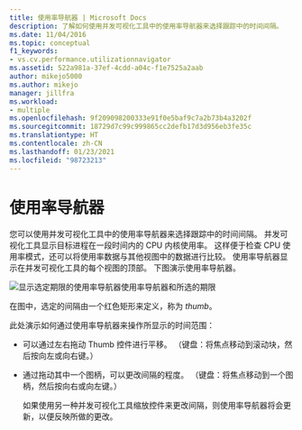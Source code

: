 ```yaml
---
title: 使用率导航器 | Microsoft Docs
description: 了解如何使用并发可视化工具中的使用率导航器来选择跟踪中的时间间隔。
ms.date: 11/04/2016
ms.topic: conceptual
f1_keywords:
- vs.cv.performance.utilizationnavigator
ms.assetid: 522a981a-37ef-4cdd-a04c-f1e7525a2aab
author: mikejo5000
ms.author: mikejo
manager: jillfra
ms.workload:
- multiple
ms.openlocfilehash: 9f209098200333e91f0e5baf9c7a2b73b4a3202f
ms.sourcegitcommit: 18729d7c99c999865cc2defb17d3d956eb3fe35c
ms.translationtype: HT
ms.contentlocale: zh-CN
ms.lasthandoff: 01/23/2021
ms.locfileid: "98723213"
---
```

# <a name="utilization-navigator"></a>使用率导航器
您可以使用并发可视化工具中的使用率导航器来选择跟踪中的时间间隔。 并发可视化工具显示目标进程在一段时间内的 CPU 内核使用率。 这样便于检查 CPU 使用率模式，还可以将使用率数据与其他视图中的数据进行比较。 使用率导航器显示在并发可视化工具的每个视图的顶部。 下图演示使用率导航器。

 ![显示选定期限的使用率导航器](../profiling/media/cvutilizationnavigator.png "CVUtilizationNavigator")使用率导航器和所选的期限

 在图中，选定的间隔由一个红色矩形来定义，称为 *thumb*。

 此处演示如何通过使用率导航器来操作所显示的时间范围：

- 可以通过左右拖动 Thumb 控件进行平移。 （键盘：将焦点移动到滚动块，然后按向左或向右键。）

- 通过拖动其中一个图柄，可以更改间隔的程度。 （键盘：将焦点移动到一个图柄，然后按向右或向左键。）

  如果使用另一种并发可视化工具缩放控件来更改间隔，则使用率导航器将会更新，以便反映所做的更改。